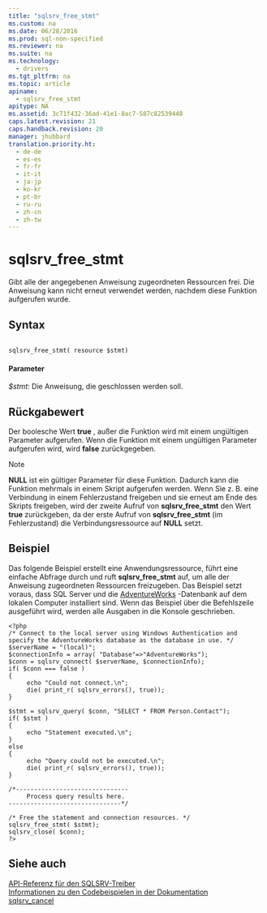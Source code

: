 ```yaml
---
title: "sqlsrv_free_stmt"
ms.custom: na
ms.date: 06/28/2016
ms.prod: sql-non-specified
ms.reviewer: na
ms.suite: na
ms.technology: 
  - drivers
ms.tgt_pltfrm: na
ms.topic: article
apiname: 
  - sqlsrv_free_stmt
apitype: NA
ms.assetid: 3c71f432-36ad-41e1-8ac7-587c82539448
caps.latest.revision: 21
caps.handback.revision: 20
manager: jhubbard
translation.priority.ht: 
  - de-de
  - es-es
  - fr-fr
  - it-it
  - ja-jp
  - ko-kr
  - pt-br
  - ru-ru
  - zh-cn
  - zh-tw
---
```

# sqlsrv_free_stmt
Gibt alle der angegebenen Anweisung zugeordneten Ressourcen frei. Die Anweisung kann nicht erneut verwendet werden, nachdem diese Funktion aufgerufen wurde.  
  
## Syntax  
  
```  
  
sqlsrv_free_stmt( resource $stmt)  
```  
  
#### Parameter  
*$stmt*: Die Anweisung, die geschlossen werden soll.  
  
## Rückgabewert  
Der boolesche Wert **true** , außer die Funktion wird mit einem ungültigen Parameter aufgerufen. Wenn die Funktion mit einem ungültigen Parameter aufgerufen wird, wird **false** zurückgegeben.  
  
> [!NOTE]  
> **NULL** ist ein gültiger Parameter für diese Funktion. Dadurch kann die Funktion mehrmals in einem Skript aufgerufen werden. Wenn Sie z. B. eine Verbindung in einem Fehlerzustand freigeben und sie erneut am Ende des Skripts freigeben, wird der zweite Aufruf von **sqlsrv\_free\_stmt** den Wert **true** zurückgeben, da der erste Aufruf von **sqlsrv\_free\_stmt** \(im Fehlerzustand\) die Verbindungsressource auf **NULL** setzt.  
  
## Beispiel  
Das folgende Beispiel erstellt eine Anwendungsressource, führt eine einfache Abfrage durch und ruft **sqlsrv\_free\_stmt** auf, um alle der Anweisung zugeordneten Ressourcen freizugeben. Das Beispiel setzt voraus, dass SQL Server und die [AdventureWorks](http://go.microsoft.com/fwlink/?LinkID=67739) -Datenbank auf dem lokalen Computer installiert sind. Wenn das Beispiel über die Befehlszeile ausgeführt wird, werden alle Ausgaben in die Konsole geschrieben.  
  
```  
<?php  
/* Connect to the local server using Windows Authentication and  
specify the AdventureWorks database as the database in use. */  
$serverName = "(local)";  
$connectionInfo = array( "Database"=>"AdventureWorks");  
$conn = sqlsrv_connect( $serverName, $connectionInfo);  
if( $conn === false )  
{  
     echo "Could not connect.\n";  
     die( print_r( sqlsrv_errors(), true));  
}  
  
$stmt = sqlsrv_query( $conn, "SELECT * FROM Person.Contact");  
if( $stmt )  
{  
     echo "Statement executed.\n";  
}  
else  
{  
     echo "Query could not be executed.\n";  
     die( print_r( sqlsrv_errors(), true));  
}  
  
/*-------------------------------  
     Process query results here.  
-------------------------------*/  
  
/* Free the statement and connection resources. */  
sqlsrv_free_stmt( $stmt);  
sqlsrv_close( $conn);  
?>  
```  
  
## Siehe auch  
[API-Referenz für den SQLSRV-Treiber](../content/SQLSRV-Driver-API-Reference.md)  
[Informationen zu den Codebeispielen in der Dokumentation](../content/About-Code-Examples-in-the-Documentation.md)  
[sqlsrv_cancel](../content/sqlsrv_cancel.md)  
  
